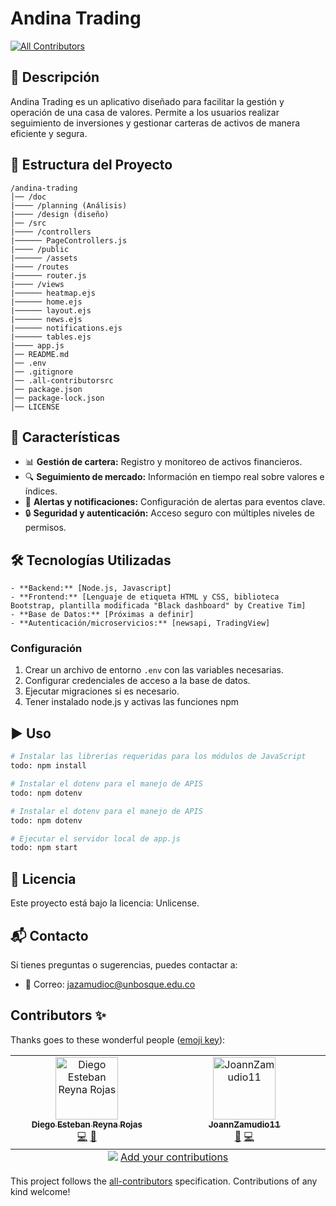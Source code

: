 # Andina Trading
<!-- ALL-CONTRIBUTORS-BADGE:START - Do not remove or modify this section -->
[![All Contributors](https://img.shields.io/badge/all_contributors-2-orange.svg?style=flat-square)](#contributors-)
<!-- ALL-CONTRIBUTORS-BADGE:END -->

## 📌 Descripción
Andina Trading es un aplicativo diseñado para facilitar la gestión y operación de una casa de valores. Permite a los usuarios realizar seguimiento de inversiones y gestionar carteras de activos de manera eficiente y segura.

## 📂 Estructura del Proyecto
```
/andina-trading
│── /doc
|──── /planning (Análisis)
|──── /design (diseño)
│── /src
|──── /controllers
|────── PageControllers.js
|──── /public
|────── /assets
|──── /routes
|────── router.js
|──── /views
|────── heatmap.ejs
|────── home.ejs
|────── layout.ejs
|────── news.ejs
|────── notifications.ejs
|────── tables.ejs
|──── app.js
│── README.md
│── .env
│── .gitignore
│── .all-contributorsrc
│── package.json
│── package-lock.json
│── LICENSE
```


## 🚀 Características
- 📊 **Gestión de cartera:** Registro y monitoreo de activos financieros.
- 🔍 **Seguimiento de mercado:** Información en tiempo real sobre valores e índices.
- 🔔 **Alertas y notificaciones:** Configuración de alertas para eventos clave.
- 🔒 **Seguridad y autenticación:** Acceso seguro con múltiples niveles de permisos.

## 🛠️ Tecnologías Utilizadas
```
- **Backend:** [Node.js, Javascript]
- **Frontend:** [Lenguaje de etiqueta HTML y CSS, biblioteca Bootstrap, plantilla modificada "Black dashboard" by Creative Tim]
- **Base de Datos:** [Próximas a definir]
- **Autenticación/microservicios:** [newsapi, TradingView]
```

### Configuración
1. Crear un archivo de entorno `.env` con las variables necesarias.
2. Configurar credenciales de acceso a la base de datos.
3. Ejecutar migraciones si es necesario.
4. Tener instalado node.js y activas las funciones npm

## ▶️ Uso
```sh
# Instalar las librerías requeridas para los módulos de JavaScript
todo: npm install

# Instalar el dotenv para el manejo de APIS
todo: npm dotenv

# Instalar el dotenv para el manejo de APIS
todo: npm dotenv

# Ejecutar el servidor local de app.js
todo: npm start
```

## 📜 Licencia
Este proyecto está bajo la licencia: Unlicense.

## 📬 Contacto
Si tienes preguntas o sugerencias, puedes contactar a:
- 📧 Correo: jazamudioc@unbosque.edu.co

## Contributors ✨

Thanks goes to these wonderful people ([emoji key](https://allcontributors.org/docs/en/emoji-key)):

<!-- ALL-CONTRIBUTORS-LIST:START - Do not remove or modify this section -->
<!-- prettier-ignore-start -->
<!-- markdownlint-disable -->
<table>
  <tbody>
    <tr>
      <td align="center" valign="top" width="14.28%"><a href="https://github.com/Godzilla039"><img src="https://avatars.githubusercontent.com/u/117949567?v=4?s=100" width="100px;" alt="Diego Esteban Reyna Rojas"/><br /><sub><b>Diego Esteban Reyna Rojas</b></sub></a><br /><a href="https://github.com/Godzilla039/Andina-Trading/commits?author=Godzilla039" title="Code">💻</a> <a href="https://github.com/Godzilla039/Andina-Trading/commits?author=Godzilla039" title="Documentation">📖</a></td>
      <td align="center" valign="top" width="14.28%"><a href="https://github.com/JoannZamudio11"><img src="https://avatars.githubusercontent.com/u/126726984?v=4?s=100" width="100px;" alt="JoannZamudio11"/><br /><sub><b>JoannZamudio11</b></sub></a><br /><a href="https://github.com/Godzilla039/Andina-Trading/commits?author=JoannZamudio11" title="Documentation">📖</a> <a href="https://github.com/Godzilla039/Andina-Trading/commits?author=JoannZamudio11" title="Code">💻</a></td>
    </tr>
  </tbody>
  <tfoot>
    <tr>
      <td align="center" size="13px" colspan="7">
        <img src="https://raw.githubusercontent.com/all-contributors/all-contributors-cli/1b8533af435da9854653492b1327a23a4dbd0a10/assets/logo-small.svg">
          <a href="https://all-contributors.js.org/docs/en/bot/usage">Add your contributions</a>
        </img>
      </td>
    </tr>
  </tfoot>
</table>

<!-- markdownlint-restore -->
<!-- prettier-ignore-end -->

<!-- ALL-CONTRIBUTORS-LIST:END -->

This project follows the [all-contributors](https://github.com/all-contributors/all-contributors) specification. Contributions of any kind welcome!
